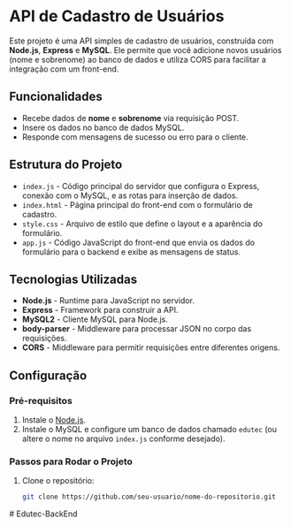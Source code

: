 # API de Cadastro de Usuários

Este projeto é uma API simples de cadastro de usuários, construída com **Node.js**, **Express** e **MySQL**. Ele permite que você adicione novos usuários (nome e sobrenome) ao banco de dados e utiliza CORS para facilitar a integração com um front-end.

## Funcionalidades

- Recebe dados de **nome** e **sobrenome** via requisição POST.
- Insere os dados no banco de dados MySQL.
- Responde com mensagens de sucesso ou erro para o cliente.

## Estrutura do Projeto

- `index.js` - Código principal do servidor que configura o Express, conexão com o MySQL, e as rotas para inserção de dados.
- `index.html` - Página principal do front-end com o formulário de cadastro.
- `style.css` - Arquivo de estilo que define o layout e a aparência do formulário.
- `app.js` - Código JavaScript do front-end que envia os dados do formulário para o backend e exibe as mensagens de status.

## Tecnologias Utilizadas

- **Node.js** - Runtime para JavaScript no servidor.
- **Express** - Framework para construir a API.
- **MySQL2** - Cliente MySQL para Node.js.
- **body-parser** - Middleware para processar JSON no corpo das requisições.
- **CORS** - Middleware para permitir requisições entre diferentes origens.

## Configuração

### Pré-requisitos

1. Instale o [Node.js](https://nodejs.org/).
2. Instale o MySQL e configure um banco de dados chamado `edutec` (ou altere o nome no arquivo `index.js` conforme desejado).

### Passos para Rodar o Projeto

1. Clone o repositório:
   ```bash
   git clone https://github.com/seu-usuario/nome-do-repositorio.git
#   E d u t e c - B a c k E n d  
 